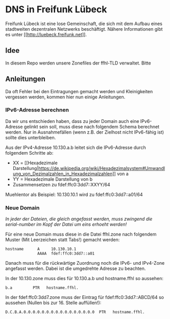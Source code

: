 # DNS in Freifunk Lübeck
Freifunk Lübeck ist eine lose Gemeinschaft, die sich mit dem Aufbau eines stadtweiten dezentralen Netzwerks beschäftigt.
Nähere Informationen gibt es unter [[http://luebeck.freifunk.net]].

## Idee
In diesem Repo werden unsere Zonefiles der ffhl-TLD verwaltet.
Bitte

## Anleitungen
Da oft Fehler bei den Eintragungen gemacht werden und Kleinigkeiten vergessen werden, kommen hier nun einige Anleitungen.

### IPv6-Adresse berechnen
Da wir uns entschieden haben, dass zu jeder Domain auch eine IPv6-Adresse gelinkt sein soll, muss diese nach folgendem Schema berechnet werden.
Nur in Ausnahmefällen (wenn z.B. der Zielhost nicht IPv6-fähig ist) sollte dies unterbleiben.

Aus der IPv4-Adresse 10.130.a.b leitet sich die IPv6-Adresse durch folgendem Schritte ab:
* XX = [[Hexadezimale Darstellung|https://de.wikipedia.org/wiki/Hexadezimalsystem#Umwandlung_von_Dezimalzahlen_in_Hexadezimalzahlen]] von a
* YY = Hexadezimale Darstellung von b
* Zusammensetzen zu fdef:ffc0:3dd7::XXYY/64

Muehlentor als Beispiel:
10.130.10.1 wird zu fdef:ffc0:3dd7::a01/64

### Neue Domain
*In jeder der Dateien, die gleich angefasst werden, muss zwingend die serial-number im Kopf der Datei um eins erhoeht werden!*

Für eine neue Domain muss diese in die Datei ffhl.zone nach folgendem Muster (Mit Leerzeichen statt Tabs!) gemacht werden:
```
hostname      A     10.130.10.1
              AAAA  fdef:ffc0:3dd7::a01
```
Danach muss für die rückwärtige Zuordnung noch die IPv6- und IPv4-Zone angefasst werden. Dabei ist die umgedrehte Adresse zu beachten.

In der 10.130.zone muss dies für 10.130.a.b und hostname.ffhl so aussehen:
```
b.a         PTR   hostname.ffhl.
```

In der fdef:ffc0:3dd7.zone muss der Eintrag für fdef:ffc0:3dd7::ABCD/64 so aussehen (Nullen bis zur 16. Stelle auffüllen!):
```
D.C.B.A.0.0.0.0.0.0.0.0.0.0.0.0.0.0.0.0  PTR   hostname.ffhl.
```
